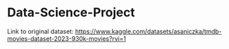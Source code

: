 # Data-Science-Project

Link to original dataset: https://www.kaggle.com/datasets/asaniczka/tmdb-movies-dataset-2023-930k-movies?rvi=1

